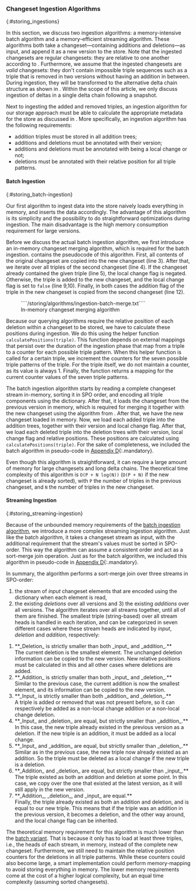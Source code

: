 ### Changeset Ingestion Algorithms
{:#storing_ingestions}

In this section, we discuss two ingestion algorithms: a memory-intensive batch algorithm and a memory-efficient streaming algorithm.
These algorithms both take a changeset—containing additions and deletions—as input,
and append it as a new version to the store.
Note that the ingested changesets are regular changesets: they are relative to one another according to [](#storing_regular-delta-chain).
Furthermore, we assume that the ingested changesets are _valid_ changesets:
they don't contain impossible triple sequences such as a triple that is removed in two versions without having an addition in between.
During ingestion, they will be transformed to the alternative delta chain structure as shown in [](#storing_alternative-delta-chain).
Within the scope of this article, we only discuss ingestion of deltas in a single delta chain following a snapshot.

Next to ingesting the added and removed triples,
an ingestion algorithm for our storage approach must be able to calculate
the appropriate metadata for the store as discussed in [](#storing_delta-storage).
More specifically, an ingestion algorithm has the following requirements:
<ul>
    <li>addition triples must be stored in all addition trees;</li>
    <li>additions and deletions must be annotated with their version;</li>
    <li>additions and deletions must be annotated with being a local change or not;</li>
    <li>deletions must be annotated with their relative position for all triple patterns.</li>
</ul>

#### Batch Ingestion
{:#storing_batch-ingestion}

Our first algorithm to ingest data into the store naively loads everything in memory,
and inserts the data accordingly.
The advantage of this algorithm is its simplicity and the possibility to do straightforward optimizations during ingestion.
The main disadvantage is the high memory consumption requirement for large versions.

Before we discuss the actual batch ingestion algorithm,
we first introduce an in-memory changeset merging algorithm,
which is required for the batch ingestion.
[](#storing_algorithm-ingestion-batch-merge) contains the pseudocode of this algorithm.
First, all contents of the original changeset are copied into the new changeset (line 3).
After that, we iterate over all triples of the second changeset (line 4).
If the changeset already contained the given triple (line 5), the local change flag is negated.
Otherwise, the triple is added to the new changeset, and the local change flag is set to `false` (line 9,10).
Finally, in both cases the addition flag of the triple in the new changeset is copied from the second changeset (line 12).

<figure id="storing_algorithm-ingestion-batch-merge" class="algorithm numbered">
````/storing/algorithms/ingestion-batch-merge.txt````
<figcaption markdown="block">
In-memory changeset merging algorithm
</figcaption>
</figure>

Because our querying algorithms require the relative position of each deletion within a changeset to be stored,
we have to calculate these positions during ingestion.
We do this using the helper function `calculatePositions(triple)`.
This function depends on external mappings that persist over the duration of the ingestion phase
that map from a triple to a counter for each possible triple pattern.
When this helper function is called for a certain triple,
we increment the counters for the seven possible triple patterns of the triple.
For the triple itself, we do not maintain a counter, as its value is always 1.
Finally, the function returns a mapping for the current counter values of the seven triple patterns.

The batch ingestion algorithm starts by reading a complete changeset stream in-memory, sorting it in SPO order,
and encoding all triple components using the dictionary.
After that, it loads the changeset from the previous version in memory,
which is required for merging it together with the new changeset using the algorithm from [](#storing_algorithm-ingestion-batch-merge).
After that, we have the new changeset loaded in memory.
Now, we load each added triple into the addition trees, together with their version and local change flag.
After that, we load each deleted triple into the deletion trees
with their version, local change flag and relative positions.
These positions are calculated using `calculatePositions(triple)`.
For the sake of completeness, we included the batch algorithm in pseudo-code in [Appendix D](https://rdfostrich.github.io/article-jws2018-ostrich/#appendix-algorithms){:.mandatory}.

Even though this algorithm is straightforward,
it can require a large amount of memory for large changesets and long delta chains.
The theoretical time complexity of this algorithm is `O(P + N log(N))` (`O(P + N)` if the new changeset is already sorted),
with `P` the number of triples in the previous changeset,
and `N` the number of triples in the new changeset.

#### Streaming Ingestion
{:#storing_streaming-ingestion}

Because of the unbounded memory requirements of the [batch ingestion algorithm](#storing_batch-ingestion),
we introduce a more complex streaming ingestion algorithm.
Just like the batch algorithm, it takes a changeset stream as input,
with the additional requirement that the stream's values must be sorted in SPO-order.
This way the algorithm can assume a consistent order and act as a sort-merge join operation.
Just as for the batch algorithm, we included this algorithm in pseudo-code in [Appendix D](https://rdfostrich.github.io/article-jws2018-ostrich/#appendix-algorithms){:.mandatory}.

In summary, the algorithm performs a sort-merge join over three streams in SPO-order:
1) the stream of _input_ changeset elements that are encoded using the dictionary when each element is read,
2) the existing _deletions_ over all versions
and 3) the existing _additions_ over all versions.
The algorithm iterates over all streams together, until all of them are finished.
The smallest triple (string-based) over all stream heads is handled in each iteration,
and can be categorized in seven different cases where these stream heads are indicated by _input_, _deletion_ and _addition_, respectively:

<ol>
<li markdown="1">
**_Deletion_ is strictly smaller than both _input_ and _addition_.**
<br />
The current deletion is the smallest element.
The unchanged deletion information can be copied to the new version.
New relative positions must be calculated in this and all other cases where deletions are added.
</li>
<li markdown="1">
**_Addition_ is strictly smaller than both _input_ and _deletion_.**
<br />
Similar to the previous case, the current addition is now the smallest element,
and its information can be copied to the new version.
</li>
<li markdown="1">
**_Input_ is strictly smaller than both _addition_ and _deletion_.**
<br />
A triple is added or removed that was not present before,
so it can respectively be added as a non-local change addition or a non-local change deletion.
</li>
<li markdown="1">
**_Input_ and _deletion_ are equal, but strictly smaller than _addition_.**
<br />
In this case, the new triple already existed in the previous version as a deletion.
If the new triple is an addition, it must be added as a local change.
</li>
<li markdown="1">
**_Input_ and _addition_ are equal, but strictly smaller than _deletion_.**
<br />
Similar as in the previous case, the new triple now already existed as an addition.
So the triple must be deleted as a local change if the new triple is a deletion.
</li>
<li markdown="1">
**_Addition_ and _deletion_ are equal, but strictly smaller than _input_.**
<br />
The triple existed as both an addition and deletion at some point.
In this case, we copy over the one that existed at the latest version, as it will still apply in the new version.
</li>
<li markdown="1">
**_Addition_,  _deletion_, and _input_ are equal.**
<br />
Finally, the triple already existed as both an addition and deletion,
and is equal to our new triple.
This means that if the triple was an addition in the previous version, it becomes a deletion, and the other way around,
and the local change flag can be inherited.
</li>
</ol>

The theoretical memory requirement for this algorithm is much lower than the [batch variant](#storing_batch-ingestion).
That is because it only has to load at least three triples, i.e., the heads of each stream, in memory, instead of the complete new changeset.
Furthermore, we still need to maintain the relative position counters for the deletions in all triple patterns.
While these counters could also become large, a smart implementation could perform memory-mapping
to avoid storing everything in memory.
The lower memory requirements come at the cost of a higher logical complexity, but an equal time complexity (assuming sorted changesets).

